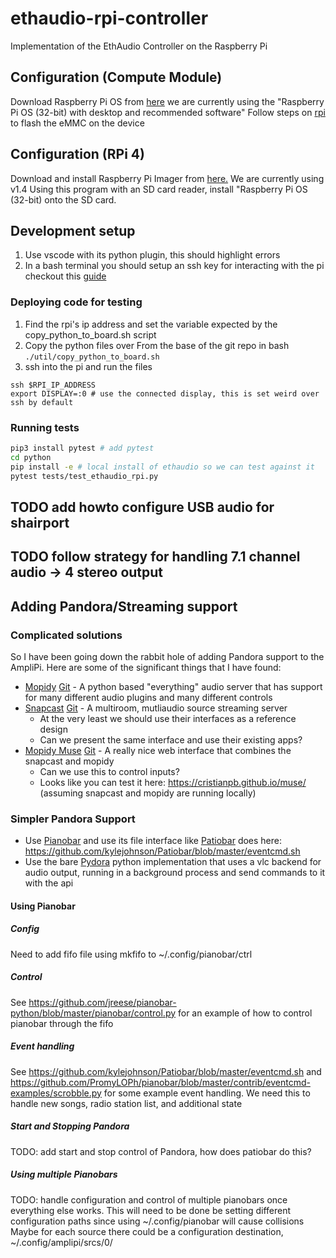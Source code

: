 # ethaudio-rpi-controller
Implementation of the EthAudio Controller on the Raspberry Pi
## Configuration (Compute Module)
Download Raspberry Pi OS from [here](https://www.raspberrypi.org/downloads/raspberry-pi-os/) we are currently using the "Raspberry Pi OS (32-bit) with desktop and recommended software"
Follow steps on [rpi](https://www.raspberrypi.org/documentation/hardware/computemodule/cm-emmc-flashing.md) to flash the eMMC on the device
## Configuration (RPi 4)
Download and install Raspberry Pi Imager from [here.](https://www.raspberrypi.org/downloads/) We are currently using v1.4
Using this program with an SD card reader, install "Raspberry Pi OS (32-bit) onto the SD card.

## Development setup
1. Use vscode with its python plugin, this should highlight errors
2. In a bash terminal you should setup an ssh key for interacting with the pi checkout this [guide](https://www.raspberrypi.org/documentation/remote-access/ssh/passwordless.md)

### Deploying code for testing
1. Find the rpi's ip address and set the variable expected by the copy_python_to_board.sh script
2. Copy the python files over
From the base of the git repo in bash
```./util/copy_python_to_board.sh```
3. ssh into the pi and run the files
```
ssh $RPI_IP_ADDRESS
export DISPLAY=:0 # use the connected display, this is set weird over ssh by default
```
### Running tests
```bash
pip3 install pytest # add pytest
cd python
pip install -e # local install of ethaudio so we can test against it
pytest tests/test_ethaudio_rpi.py
```

## TODO add howto configure USB audio for shairport
## TODO follow strategy for handling 7.1 channel audio -> 4 stereo output

## Adding Pandora/Streaming support

### Complicated solutions
So I have been going down the rabbit hole of adding Pandora support to the AmpliPi. Here are some of the significant things that I have found:
* [Mopidy](www.mopidy.com) [Git](https://github.com/mopidy/mopidy) - A python based "everything" audio server that has support for many different audio plugins and many different controls
* [Snapcast](https://mjaggard.github.io/snapcast/) [Git](https://github.com/badaix/snapcast) - A multiroom, mutliaudio source streaming server
    + At the very least we should use their interfaces as a reference design
    + Can we present the same interface and use their existing apps?
* [Mopidy Muse](https://mopidy.com/ext/muse/) [Git](https://github.com/cristianpb/muse) - A really nice web interface that combines the snapcast and mopidy
    + Can we use this to control inputs?
    + Looks like you can test it here: https://cristianpb.github.io/muse/ (assuming snapcast and mopidy are running locally)

### Simpler Pandora Support
* Use [Pianobar](https://github.com/PromyLOPh/pianobar) and use its file interface like [Patiobar](https://github.com/kylejohnson/Patiobar) does here: https://github.com/kylejohnson/Patiobar/blob/master/eventcmd.sh
* Use the bare [Pydora](https://github.com/mcrute/pydora) python implementation that uses a vlc backend for audio output, running in a background process and send commands to it with the api


#### Using Pianobar
##### Config
Need to add fifo file using mkfifo to ~/.config/pianobar/ctrl
##### Control
See https://github.com/jreese/pianobar-python/blob/master/pianobar/control.py for an example of how to control pianobar through the fifo
##### Event handling
See https://github.com/kylejohnson/Patiobar/blob/master/eventcmd.sh and https://github.com/PromyLOPh/pianobar/blob/master/contrib/eventcmd-examples/scrobble.py for some example event handling. We need this to handle new songs, radio station list, and additional state
##### Start and Stopping Pandora
TODO: add start and stop control of Pandora, how does patiobar do this?
##### Using multiple Pianobars
TODO: handle configuration and control of multiple pianobars once everything else works. This will need to be done be setting different configuration paths since using ~/.config/pianobar will cause collisions
Maybe for each source there could be a configuration destination, ~/.config/amplipi/srcs/0/
